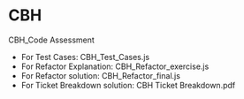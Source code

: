 # CBH
CBH_Code Assessment

* For Test Cases: CBH_Test_Cases.js
* For Refactor Explanation: CBH_Refactor_exercise.js
* For Refactor solution: CBH_Refactor_final.js
* For Ticket Breakdown solution: CBH Ticket Breakdown.pdf

